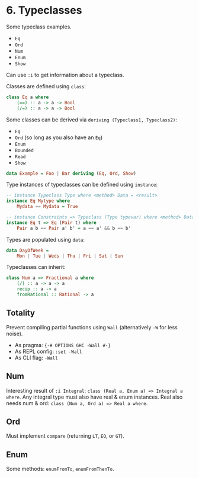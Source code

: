 # 6. Typeclasses

Some typeclass examples.

* `Eq`
* `Ord`
* `Num`
* `Enum`
* `Show`

Can use `:i` to get information about a typeclass.

Classes are defined using `class`:

```hs
class Eq a where
    (==) :: a -> a -> Bool
    (/=) :: a -> a -> Bool
```

Some classes can be derived via `deriving (Typeclass1, Typeclass2)`:

* `Eq`
* `Ord` (so long as you also have an `Eq`)
* `Enum`
* `Bounded`
* `Read`
* `Show`

```hs
data Example = Foo | Bar deriving (Eq, Ord, Show)
```

Type instances of typeclasses can be defined using `instance`:

```hs
-- instance Typeclass Type where <method> Data = <result>
instance Eq Mytype where
    Mydata == Mydata = True

-- instance Constraints => Typeclass (Type typevar) where <method> Data = <result>
instance Eq t => Eq (Pair t) where
    Pair a b == Pair a' b' = a == a' && b == b'
```

Types are populated using `data`:

```hs
data DayOfWeek =
    Mon | Tue | Weds | Thu | Fri | Sat | Sun
```

Typeclasses can inherit:

```hs
class Num a => Fractional a where
    (/) :: a -> a -> a
    recip :: a -> a
    fromRational :: Rational -> a
```

## Totality

Prevent compiling partial functions using `Wall` (alternatively `-W` for less noise).

* As pragma: `{-# OPTIONS_GHC -Wall #-}`
* As REPL config: `:set -Wall`
* As CLI flag: `-Wall`

## Num

Interesting result of `:i Integral`: `class (Real a, Enum a) => Integral a where`. Any integral type must also have real & enum instances. Real also needs num & ord: `class (Num a, Ord a) => Real a where`.

## Ord

Must implement `compare` (returning `LT`, `EQ`, or `GT`).

## Enum

Some methods: `enumFromTo`, `enumFromThenTo`.
